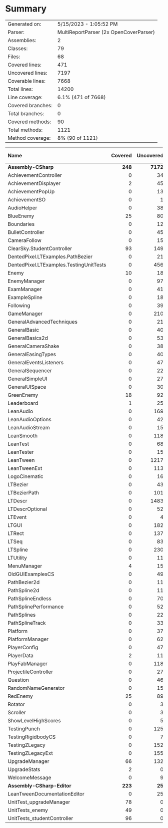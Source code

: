 ﻿# Summary
|||
|:---|:---|
| Generated on: | 5/15/2023 - 1:05:52 PM |
| Parser: | MultiReportParser (2x OpenCoverParser) |
| Assemblies: | 2 |
| Classes: | 79 |
| Files: | 68 |
| Covered lines: | 471 |
| Uncovered lines: | 7197 |
| Coverable lines: | 7668 |
| Total lines: | 14200 |
| Line coverage: | 6.1% (471 of 7668) |
| Covered branches: | 0 |
| Total branches: | 0 |
| Covered methods: | 90 |
| Total methods: | 1121 |
| Method coverage: | 8% (90 of 1121) |

|**Name**|**Covered**|**Uncovered**|**Coverable**|**Total**|**Line coverage**|**Covered**|**Total**|**Branch coverage**|**Covered**|**Total**|**Method coverage**|
|:---|---:|---:|---:|---:|---:|---:|---:|---:|---:|---:|---:|
|**Assembly-CSharp**|**248**|**7172**|**7420**|**43651**|**3.3%**|**0**|**0**|****|**52**|**1078**|**4.8%**|
|AchievementController|0|34|34|57|0%|0|0||0|4|0%|
|AchievementDisplayer|2|45|47|64|4.2%|0|0||1|4|25%|
|AchievementPopUp|0|13|13|27|0%|0|0||0|4|0%|
|AchievementSO|0|1|1|21|0%|0|0||0|1|0%|
|AudioHelper|0|38|38|68|0%|0|0||0|7|0%|
|BlueEnemy|25|80|105|152|23.8%|0|0||4|11|36.3%|
|Boundaries|0|12|12|23|0%|0|0||0|3|0%|
|BulletController|0|45|45|72|0%|0|0||0|11|0%|
|CameraFollow|0|15|15|30|0%|0|0||0|3|0%|
|ClearSky.StudentController|93|149|242|350|38.4%|0|0||21|34|61.7%|
|DentedPixel.LTExamples.PathBezier|0|21|21|48|0%|0|0||0|4|0%|
|DentedPixel.LTExamples.TestingUnitTests|0|456|456|647|0%|0|0||0|11|0%|
|Enemy|10|18|28|52|35.7%|0|0||2|8|25%|
|EnemyManager|0|97|97|146|0%|0|0||0|8|0%|
|ExamManager|0|41|41|69|0%|0|0||0|5|0%|
|ExampleSpline|0|18|18|38|0%|0|0||0|3|0%|
|Following|0|39|39|91|0%|0|0||0|3|0%|
|GameManager|0|210|210|292|0%|0|0||0|23|0%|
|GeneralAdvancedTechniques|0|21|21|60|0%|0|0||0|2|0%|
|GeneralBasic|0|40|40|83|0%|0|0||0|2|0%|
|GeneralBasics2d|0|53|53|102|0%|0|0||0|3|0%|
|GeneralCameraShake|0|38|38|82|0%|0|0||0|3|0%|
|GeneralEasingTypes|0|40|40|72|0%|0|0||0|4|0%|
|GeneralEventsListeners|0|47|47|83|0%|0|0||0|9|0%|
|GeneralSequencer|0|22|22|61|0%|0|0||0|2|0%|
|GeneralSimpleUI|0|27|27|56|0%|0|0||0|1|0%|
|GeneralUISpace|0|30|30|89|0%|0|0||0|1|0%|
|GreenEnemy|18|92|110|158|16.3%|0|0||3|11|27.2%|
|Leaderboard|1|25|26|49|3.8%|0|0||1|4|25%|
|LeanAudio|0|169|169|418|0%|0|0||0|14|0%|
|LeanAudioOptions|0|42|42|418|0%|0|0||0|10|0%|
|LeanAudioStream|0|15|15|418|0%|0|0||0|3|0%|
|LeanSmooth|0|118|118|364|0%|0|0||0|12|0%|
|LeanTest|0|68|68|123|0%|0|0||0|9|0%|
|LeanTester|0|15|15|123|0%|0|0||0|3|0%|
|LeanTween|0|1217|1217|4090|0%|0|0||0|176|0%|
|LeanTweenExt|0|113|113|187|0%|0|0||0|99|0%|
|LogoCinematic|0|16|16|44|0%|0|0||0|3|0%|
|LTBezier|0|43|43|4090|0%|0|0||0|4|0%|
|LTBezierPath|0|101|101|4090|0%|0|0||0|13|0%|
|LTDescr|0|1483|1483|2308|0%|0|0||0|221|0%|
|LTDescrOptional|0|52|52|89|0%|0|0||0|44|0%|
|LTEvent|0|4|4|4090|0%|0|0||0|1|0%|
|LTGUI|0|182|182|4090|0%|0|0||0|17|0%|
|LTRect|0|137|137|4090|0%|0|0||0|29|0%|
|LTSeq|0|83|83|225|0%|0|0||0|16|0%|
|LTSpline|0|230|230|4090|0%|0|0||0|20|0%|
|LTUtility|0|11|11|4090|0%|0|0||0|1|0%|
|MenuManager|4|15|19|35|21%|0|0||1|6|16.6%|
|OldGUIExamplesCS|0|49|49|84|0%|0|0||0|3|0%|
|PathBezier2d|0|11|11|32|0%|0|0||0|2|0%|
|PathSpline2d|0|11|11|36|0%|0|0||0|2|0%|
|PathSplineEndless|0|70|70|125|0%|0|0||0|7|0%|
|PathSplinePerformance|0|52|52|93|0%|0|0||0|5|0%|
|PathSplines|0|22|22|46|0%|0|0||0|4|0%|
|PathSplineTrack|0|33|33|68|0%|0|0||0|5|0%|
|Platform|0|37|37|68|0%|0|0||0|11|0%|
|PlatformManager|0|62|62|93|0%|0|0||0|4|0%|
|PlayerConfig|0|47|47|75|0%|0|0||0|6|0%|
|PlayerData|2|11|13|37|15.3%|0|0||1|2|50%|
|PlayFabManager|0|118|118|219|0%|0|0||0|18|0%|
|ProjectileController|0|27|27|47|0%|0|0||0|6|0%|
|Question|0|46|46|475|0%|0|0||0|2|0%|
|RandomNameGenerator|0|15|15|32|0%|0|0||0|2|0%|
|RedEnemy|25|89|114|161|21.9%|0|0||4|12|33.3%|
|Rotator|0|3|3|10|0%|0|0||0|1|0%|
|Scroller|0|3|3|12|0%|0|0||0|1|0%|
|ShowLevelHighScores|0|5|5|16|0%|0|0||0|1|0%|
|TestingPunch|0|125|125|182|0%|0|0||0|9|0%|
|TestingRigidbodyCS|0|7|7|21|0%|0|0||0|2|0%|
|TestingZLegacy|0|152|152|233|0%|0|0||0|30|0%|
|TestingZLegacyExt|0|155|155|269|0%|0|0||0|30|0%|
|UpgradeManager|66|132|198|292|33.3%|0|0||13|21|61.9%|
|UpgradeStats|2|0|2|292|100%|0|0||1|1|100%|
|WelcomeMessage|0|9|9|19|0%|0|0||0|1|0%|
|**Assembly-CSharp-Editor**|**223**|**25**|**248**|**430**|**89.9%**|**0**|**0**|****|**38**|**43**|**88.3%**|
|LeanTweenDocumentationEditor|0|25|25|59|0%|0|0||0|5|0%|
|UnitTest_upgradeManager|78|0|78|122|100%|0|0||11|11|100%|
|UnitTests_enemy|49|0|49|82|100%|0|0||7|7|100%|
|UnitTests_studentController|96|0|96|167|100%|0|0||20|20|100%|
